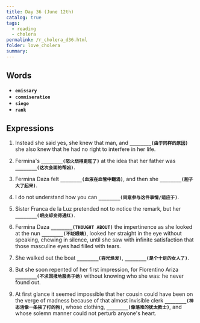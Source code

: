 ```yaml
---
title: Day 36 (June 12th)
catalog: true
tags: 
  - reading
  - cholera
permalink: /r_cholera_d36.html
folder: love_cholera
summary: 
---
```


## Words

-   <b data-toggle="tooltip" data-original-title="{{site.data.glossary.emissary}}">`emissary`</b>
-   <b data-toggle="tooltip" data-original-title="{{site.data.glossary.commiseration}}">`commiseration`</b>
-   <b data-toggle="tooltip" data-original-title="{{site.data.glossary.siege}}">`siege`</b>
-   <b data-toggle="tooltip" data-original-title="{{site.data.glossary.rank}}">`rank`</b>


## Expressions

1.  Instead she said yes, she knew that man, and <b data-toggle="tooltip" data-original-title="{{site.data.answers.36_a}}">`________(由于同样的原因)`</b> she also knew that he had no right to interfere in her life.

2.  Fermina's <b data-toggle="tooltip" data-original-title="{{site.data.answers.36_b}}">`________(怒火烧得更旺了)`</b> at the idea that her father was <b data-toggle="tooltip" data-original-title="{{site.data.answers.36_b2}}">`________(这次会面的帮凶)`</b>.

3.  Fermina Daza felt <b data-toggle="tooltip" data-original-title="{{site.data.answers.36_c}}">`________(血液在血管中翻涌)`</b>, and then she <b data-toggle="tooltip" data-original-title="{{site.data.answers.36_c2}}">`________(胆子大了起来)`</b>.

4.  I do not understand how you can <b data-toggle="tooltip" data-original-title="{{site.data.answers.36_d}}">`________(同意参与这件事情/适应于)`</b>.

5.  Sister Franca de la Luz pretended not to notice the remark, but her <b data-toggle="tooltip" data-original-title="{{site.data.answers.36_e}}">`________(眼皮却变得通红)`</b>.

6.  Fermina Daza <b data-toggle="tooltip" data-original-title="{{site.data.answers.36_f}}">`________(THOUGHT ABOUT)`</b> the impertinence as she looked at the nun <b data-toggle="tooltip" data-original-title="{{site.data.answers.36_f2}}">`________(不眨眼睛)`</b>, looked her straight in the eye without speaking, chewing in silence, until she saw with infinite satisfaction that those masculine eyes had filled with tears.

7.  She walked out the boat <b data-toggle="tooltip" data-original-title="{{site.data.answers.36_g}}">`________(容光焕发)`</b>, <b data-toggle="tooltip" data-original-title="{{site.data.answers.36_g2}}">`________(是个十足的女人了)`</b>.

8.  But she soon repented of her first impression, for Florentino Ariza <b data-toggle="tooltip" data-original-title="{{site.data.answers.36_h}}">`________(不求回报地服务于她)`</b> without knowing who she was: he never found out.

9.  At first glance it seemed impossible that her cousin could have been on the verge of madness because of that almost invisible clerk <b data-toggle="tooltip" data-original-title="{{site.data.answers.36_i}}">`________(神态活像一条挨了打的狗)`</b>, whose clothing, <b data-toggle="tooltip" data-original-title="{{site.data.answers.36_i2}}">`________(像落难的犹太教士)`</b>, and whose solemn manner could not perturb anyone's heart.


